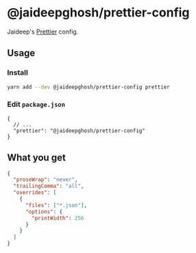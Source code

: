 # @jaideepghosh/prettier-config

Jaideep's [Prettier](https://prettier.io) config.

## Usage

### Install

```bash
yarn add --dev @jaideepghosh/prettier-config prettier
```

### Edit `package.json`

```jsonc
{
  // ...
  "prettier": "@jaideepghosh/prettier-config"
}
```

## What you get

```json
{
  "proseWrap": "never",
  "trailingComma": "all",
  "overrides": [
    {
      "files": ["*.json"],
      "options": {
        "printWidth": 256
      }
    }
  ]
}
```
